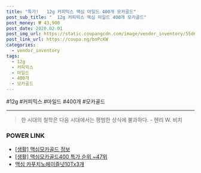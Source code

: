 ```yaml
--- 
title: "특가!   12g 커피믹스 맥심 마일드 400개 모카골드" 
post_sub_title: "  12g 커피믹스 맥심 마일드 400개 모카골드" 
post_money: ₩ 43,900 
post_date: 2020.02.01 
post_img_url: https://static.coupangcdn.com/image/vendor_inventory/55d6/bfbe080762fd0e0806df72a2a3cf12aa4ffc6b1c7bc4569e50bba10e75e7.jpg 
post_link_url: https://coupa.ng/bnPcKW 
categories: 
  - vendor_inventory 
tags: 
  - 12g 
  - 커피믹스 
  - 마일드 
  - 400개 
  - 모카골드 
--- 
```

  #12g #커피믹스 #마일드 #400개 #모카골드 
<hr> 

> 한 시대의 철학은 다음 시대에서는 평범한 상식에 불과하다. - 헨리 W. 비치 


### POWER LINK

* <a href="https://blog.naver.com/sakai111/221765358855" target="_blank"> [생활] 맥심모카골드 정보 </a>
* <a href="https://blog.naver.com/sakai111/221792218949" target="_blank"> [생활] 맥심모카골드400 특가 순위 ~47위</a>
* <a href="https://blog.naver.com/santokki14/221785096616" target="_blank">맥심 카푸치노헤이즐넛10Tx3개</a>
